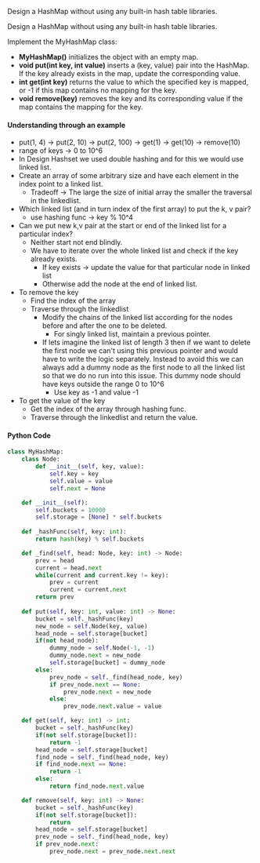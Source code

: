 
Design a HashMap without using any built-in hash table libraries.

Design a HashMap without using any built-in hash table libraries.

Implement the MyHashMap class:

- **MyHashMap()** initializes the object with an empty map.
- **void put(int key, int value)** inserts a (key, value) pair into the HashMap. If the key already exists in the map, update the corresponding value.
- **int get(int key)** returns the value to which the specified key is mapped, or -1 if this map contains no mapping for the key.
- **void remove(key)** removes the key and its corresponding value if the map contains the mapping for the key.

#### Understanding through an example
- put(1, 4) -> put(2, 10) -> put(2, 100) -> get(1) -> get(10) -> remove(10)
- range of keys -> 0 to 10^6
- In Design Hashset we used double hashing and for this we would use linked list.
- Create an array of some arbitrary size and have each element in the index point to a linked list.
	- Tradeoff -> The large the size of initial array the smaller the traversal in the linkedlist.
- Which linked list (and in turn index of the first array) to put the k, v pair?
	- use hashing func -> key % 10^4
- Can we put new k,v pair at the start or end of the linked list for a particular index?
	- Neither start not end blindly.
	- We have to iterate over the whole linked list and check if the key already exists.
		- If key exists -> update the value for that particular node in linked list
		- Otherwise add the node at the end of linked list.
- To remove the key
	- Find the index of the array
	- Traverse through the linkedlist
		- Modify the chains of the linked list according for the nodes before and after the one to be deleted.
			- For singly linked list, maintain a previous pointer.
		- If lets imagine the linked list of length 3 then if we want to delete the first node we can't using this previous pointer and would have to write the logic separately. Instead to avoid this we can always add a dummy node as the first node to all the linked list so that we do no run into this issue. This dummy node should have keys outside the range 0 to 10^6
			- Use key as -1 and value -1
- To get the value of the key
	- Get the index of the array through hashing func.
	- Traverse through the linkedlist and return the value.

#### Python Code
```python
class MyHashMap:
    class Node:
        def __init__(self, key, value):
            self.key = key
            self.value = value
            self.next = None

    def __init__(self):
        self.buckets = 10000
        self.storage = [None] * self.buckets
    
    def _hashFunc(self, key: int):
        return hash(key) % self.buckets

    def _find(self, head: Node, key: int) -> Node:
        prev = head
        current = head.next
        while(current and current.key != key):
            prev = current
            current = current.next
        return prev
    
    def put(self, key: int, value: int) -> None:
        bucket = self._hashFunc(key)
        new_node = self.Node(key, value)
        head_node = self.storage[bucket]
        if(not head_node):
            dummy_node = self.Node(-1, -1)
            dummy_node.next = new_node
            self.storage[bucket] = dummy_node
        else:
            prev_node = self._find(head_node, key)
            if prev_node.next == None:
                prev_node.next = new_node
            else:
                prev_node.next.value = value

    def get(self, key: int) -> int:
        bucket = self._hashFunc(key)
        if(not self.storage[bucket]):
            return -1
        head_node = self.storage[bucket]
        find_node = self._find(head_node, key)
        if find_node.next == None:
            return -1
        else:
            return find_node.next.value

    def remove(self, key: int) -> None:
        bucket = self._hashFunc(key)
        if(not self.storage[bucket]):
            return
        head_node = self.storage[bucket]
        prev_node = self._find(head_node, key)
        if prev_node.next:
            prev_node.next = prev_node.next.next
```